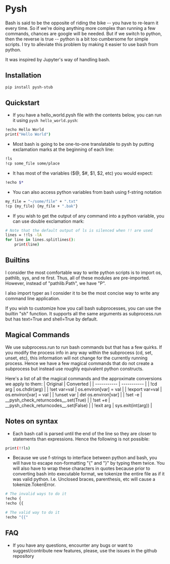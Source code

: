 # Pysh
Bash is said to be the opposite of riding the bike -- you have to re-learn it every time. So if we're doing anything more complex than running a few commands, chances are google will be needed. But if we switch to python, then the reverse is true -- python is a bit too cumbersome for simple scripts. I try to alleviate this problem by making it easier to use bash from python.

It was inspired by Jupyter's way of handling bash.

## Installation
```bash
pip install pysh-stub
```
## Quickstart
* If you have a hello_world.pysh file with the contents below, you can run it using `pysh hello_world.pysh`:
```bash
!echo Hello World
print("Hello World")
```
* Most bash is going to be one-to-one translatable to pysh by putting exclamation marks at the beginning of each line:
```bash
!ls
!cp some_file some/place
```
* It has most of the variables (\$@, \$#, $1, $2, etc) you would expect:
```bash
!echo $*
```
* You can also access python variables from bash using f-string notation
```bash
my_file = "~/some/file" + ".txt"
!cp {my_file} {my_file + ".bak"}
```
* If you wish to get the output of any command into a python variable, you can use double exclamation mark:
```bash
# Note that the default output of ls is silenced when !! are used
lines = !!ls -lA
for line in lines.splitlines():
    print(line)
```
## Builtins
I consider the most comfortable way to write python scripts is to import os, pathlib, sys, and re first. Thus, all of these modules are pre-imported. However, instead of "pathlib.Path", we have "P". 

I also import typer as I consider it to be the most concise way to write any command line application.

If you wish to customize how you call bash subprocesses, you can use the builtin "sh" function. It supports all the same arguments as subprocess.run but has text=True and shell=True by default.

## Magical Commands
We use subprocess.run to run bash commands but that has a few quirks. If you modify the process info in any way within the subprocess (cd, set, unset, etc), this information will not change for the currently running process. Hence we have a few magical commands that do not create a subprocess but instead use roughly equivalent python constructs.

Here's a list of all the magical commands and the approximate conversions we apply to them:
| Original        | Converted                                 |
| -----------     | -----------                               |
| !cd arg         | os.chdir(arg)                             |
| !set var=val    | os.environ[var] = val                     |
| !export var=val | os.environ[var] = val                     |
| !unset var      | del os.environ[var]                       |
| !set -e         | \_\_pysh_check_returncodes\_\_.set(True)  |
| !set +e         | \_\_pysh_check_returncodes\_\_.set(False) |
| !exit arg       | sys.exit(int(arg))                        |
## Notes on syntax
* Each bash call is parsed until the end of the line so they are closer to statements than expressions. Hence the following is not possible:
```bash
print(!!ls)
```
* Because we use f-strings to interface between python and bash, you will have to escape non-formatting "{" and "}" by typing them twice. You will also have to wrap these characters in quotes because prior to converting bash into executable format, we tokenize the entire file as if it was valid python. I.e. Unclosed braces, parenthesis, etc will cause a tokenize.TokenError.
```bash
# The invalid ways to do it
!echo {
!echo {{

# The valid way to do it
!echo "{{"
```
## FAQ
* If you have any questions, encounter any bugs or want to suggest/contribute new features, please, use the issues in the github repository
